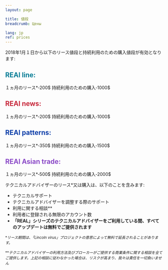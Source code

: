 ```yaml
---
layout: page

title: 値段
breadcrumb: Цены

lang: jp
ref: prices
---
```


2018年1月１日から以下のリース値段と持続利用のための購入値段が有効となります:

## <span style="color:#007c95">REAl line:</span>

１ヵ月のリース*‐200$
持続利用のための購入‐1000$

## <span style="color:#c7283b">REAl news:</span>

１ヵ月のリース*‐200$
持続利用のための購入‐1000$

## <span style="color:#0a3ea8">REAl patterns:</span>

１ヵ月のリース*‐350$ 
持続利用のための購入‐1500$

## <span style="color:#8b4ac7">REAl Asian trade:</span>

１ヵ月のリース*‐500$ 
持続利用のための購入‐2000$

テクニカルアドバイザーのリース*又は購入は、以下のことを含みます:

- テクニカルサポート
- テクニカルアドバイザーを調整する際のサポート
- 利用に関する相談**
- 利用者に登録される無限のアカウント数
- **「REAL」シリーズのテクニカルアドバイザーをご利用している間、すべてのアップデートは無料でご提供されます**


<small>\*_リース期間は、「Lincoln virus」プロジェクトの意思によって無料で延長されることがあります。_</small>

<small>\*\*_テクニカルアドバイザーの利用方法及びブローカーがご提供する商業条件に関する相談を全てご提供します。上記の相談に従わなかった場合は、リスクが高まり、我々は責任を一切負いません_</small>
